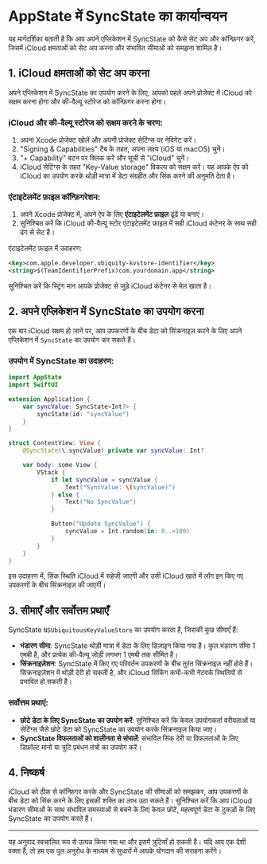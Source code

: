 # AppState में SyncState का कार्यान्वयन

यह मार्गदर्शिका बताती है कि आप अपने एप्लिकेशन में SyncState को कैसे सेट अप और कॉन्फ़िगर करें, जिसमें iCloud क्षमताओं को सेट अप करना और संभावित सीमाओं को समझना शामिल है।

## 1. iCloud क्षमताओं को सेट अप करना

अपने एप्लिकेशन में SyncState का उपयोग करने के लिए, आपको पहले अपने प्रोजेक्ट में iCloud को सक्षम करना होगा और की-वैल्यू स्टोरेज को कॉन्फ़िगर करना होगा।

### iCloud और की-वैल्यू स्टोरेज को सक्षम करने के चरण:

1. अपना Xcode प्रोजेक्ट खोलें और अपनी प्रोजेक्ट सेटिंग्स पर नेविगेट करें।
2. "Signing & Capabilities" टैब के तहत, अपना लक्ष्य (iOS या macOS) चुनें।
3. "+ Capability" बटन पर क्लिक करें और सूची से "iCloud" चुनें।
4. iCloud सेटिंग्स के तहत "Key-Value storage" विकल्प को सक्षम करें। यह आपके ऐप को iCloud का उपयोग करके थोड़ी मात्रा में डेटा संग्रहीत और सिंक करने की अनुमति देता है।

### एंटाइटेलमेंट फ़ाइल कॉन्फ़िगरेशन:

1. अपने Xcode प्रोजेक्ट में, अपने ऐप के लिए **एंटाइटेलमेंट फ़ाइल** ढूंढें या बनाएं।
2. सुनिश्चित करें कि iCloud की-वैल्यू स्टोर एंटाइटेलमेंट फ़ाइल में सही iCloud कंटेनर के साथ सही ढंग से सेट है।

एंटाइटेलमेंट फ़ाइल में उदाहरण:

```xml
<key>com.apple.developer.ubiquity-kvstore-identifier</key>
<string>$(TeamIdentifierPrefix)com.yourdomain.app</string>
```

सुनिश्चित करें कि स्ट्रिंग मान आपके प्रोजेक्ट से जुड़े iCloud कंटेनर से मेल खाता है।

## 2. अपने एप्लिकेशन में SyncState का उपयोग करना

एक बार iCloud सक्षम हो जाने पर, आप उपकरणों के बीच डेटा को सिंक्रनाइज़ करने के लिए अपने एप्लिकेशन में `SyncState` का उपयोग कर सकते हैं।

### उपयोग में SyncState का उदाहरण:

```swift
import AppState
import SwiftUI

extension Application {
    var syncValue: SyncState<Int?> {
        syncState(id: "syncValue")
    }
}

struct ContentView: View {
    @SyncState(\.syncValue) private var syncValue: Int?

    var body: some View {
        VStack {
            if let syncValue = syncValue {
                Text("SyncValue: \(syncValue)")
            } else {
                Text("No SyncValue")
            }

            Button("Update SyncValue") {
                syncValue = Int.random(in: 0..<100)
            }
        }
    }
}
```

इस उदाहरण में, सिंक स्थिति iCloud में सहेजी जाएगी और उसी iCloud खाते में लॉग इन किए गए उपकरणों के बीच सिंक्रनाइज़ की जाएगी।

## 3. सीमाएँ और सर्वोत्तम प्रथाएँ

SyncState `NSUbiquitousKeyValueStore` का उपयोग करता है, जिसकी कुछ सीमाएँ हैं:

- **भंडारण सीमा**: SyncState थोड़ी मात्रा में डेटा के लिए डिज़ाइन किया गया है। कुल भंडारण सीमा 1 एमबी है, और प्रत्येक की-वैल्यू जोड़ी लगभग 1 एमबी तक सीमित है।
- **सिंक्रनाइज़ेशन**: SyncState में किए गए परिवर्तन उपकरणों के बीच तुरंत सिंक्रनाइज़ नहीं होते हैं। सिंक्रनाइज़ेशन में थोड़ी देरी हो सकती है, और iCloud सिंकिंग कभी-कभी नेटवर्क स्थितियों से प्रभावित हो सकती है।

### सर्वोत्तम प्रथाएं:

- **छोटे डेटा के लिए SyncState का उपयोग करें**: सुनिश्चित करें कि केवल उपयोगकर्ता वरीयताओं या सेटिंग्स जैसे छोटे डेटा को SyncState का उपयोग करके सिंक्रनाइज़ किया जाए।
- **SyncState विफलताओं को शालीनता से संभालें**: संभावित सिंक देरी या विफलताओं के लिए डिफ़ॉल्ट मानों या त्रुटि प्रबंधन तंत्रों का उपयोग करें।

## 4. निष्कर्ष

iCloud को ठीक से कॉन्फ़िगर करके और SyncState की सीमाओं को समझकर, आप उपकरणों के बीच डेटा को सिंक करने के लिए इसकी शक्ति का लाभ उठा सकते हैं। सुनिश्चित करें कि आप iCloud भंडारण सीमाओं के साथ संभावित समस्याओं से बचने के लिए केवल छोटे, महत्वपूर्ण डेटा के टुकड़ों के लिए SyncState का उपयोग करते हैं।

---
यह अनुवाद स्वचालित रूप से उत्पन्न किया गया था और इसमें त्रुटियाँ हो सकती हैं। यदि आप एक देशी वक्ता हैं, तो हम एक पुल अनुरोध के माध्यम से सुधारों में आपके योगदान की सराहना करेंगे।
